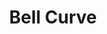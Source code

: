 ---
title: "Bell Curve"

categories: ['']

tags: ['Bell', 'Curve']

arabic: ['منحني الجرس']

publishers: ['معجم مصطلحات التعلم الآلي والتعلم العميق وعلم البيانات']

types: "word"

slug: ""
---